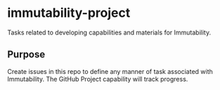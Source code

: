 # immutability-project

Tasks related to developing capabilities and materials for Immutability.

## Purpose

Create issues in this repo to define any manner of task associated with Immutability. The GitHub Project capability will track progress.
